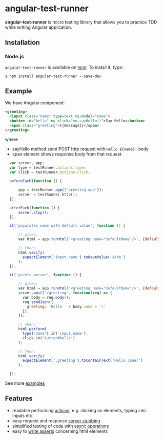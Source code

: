 # angular-test-runner
**angular-test-runner** is micro testing library that allows you to practice TDD while writing Angular application.

## Installation

### Node.js

`angular-test-runner` is available on [npm](http://npmjs.org). To install it, type:

    $ npm install angular-test-runner --save-dev


## Example

We have Angular component:

```html
<greeting>
  <input class="name" type=text ng-model="name">
  <button id="hello" ng-click="vm.sayHello()">Say Hello</button>
  <span class="greeting">{{message}}</span>
</greeting>
```
where 
* sayHello method send POST http request with `Hello ${name}!` body
* span element shows response body from that request. 

``` javascript
  var server, app;
  var type = testRunner.actions.type;
  var click = testRunner.actions.click;
  
  beforeEach(function () {

      app = testRunner.app(['greeting-app']);
      server = testRunner.http();
  });

  afterEach(function () {
      server.stop();
  });

  it('populates name with default value', function () {

      // given:
      var html = app.runHtml('<greeting name="defaultName"/>', {defaultName: 'John'});

      // then:
      html.verify(
        expectElement('input.name').toHaveValue('John')
      );
  });

  it('greets person', function () {

      // given:
      var html = app.runHtml('<greeting name="defaultName"/>', {defaultName: 'John'});
      server.post('/greeting', function(req) => {
        var body = req.body();
        req.sendJson({
          greeting: 'Hello ' + body.name + '!'
        });
      });

      // when:
      html.perform(
        type('Jane').in('input.name'),
        click.in('button#hello')
      );

      // then:
      html.verify(
        expectElement('.greeting').toContainText('Hello Jane!')
      );

  });

```

See more [examples](https://github.com/Pragmatists/angular-test-runner/blob/master/test/sample-test.js)

## Features
* readable performing [actions](https://github.com/Pragmatists/angular-test-runner/wiki/Actions), e.g. clicking on elements, typing into inputs etc.
* easy request and response [server stubbing](https://github.com/Pragmatists/angular-test-runner/wiki/Server)
* simplified testing of code with [async operations](https://github.com/Pragmatists/angular-test-runner/wiki/Server)
* easy to [write asserts](https://github.com/Pragmatists/angular-test-runner/wiki/actions#expectelementelement) concerning html elements
